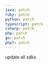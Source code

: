 ```yaml
---
java: patch
ruby: patch
python: patch
typescript: patch
csharp: patch
php: patch
go: patch
php7: patch
---
```


update all sdks
